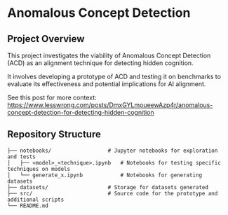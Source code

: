 # Anomalous Concept Detection

## Project Overview
This project investigates the viability of Anomalous Concept Detection (ACD) as an alignment technique for detecting hidden cognition. 

It involves developing a prototype of ACD and testing it on benchmarks to evaluate its effectiveness and potential implications for AI alignment.

See this post for more context: https://www.lesswrong.com/posts/DmxGYLmoueewAzp4r/anomalous-concept-detection-for-detecting-hidden-cognition

## Repository Structure

```
├── notebooks/                  # Jupyter notebooks for exploration and tests
│   ├── <model>_<technique>.ipynb   # Notebooks for testing specific techniques on models
│   └── generate_x.ipynb            # Notebooks for generating datasets
├── datasets/                   # Storage for datasets generated
├── src/                        # Source code for the prototype and additional scripts
└── README.md
```
